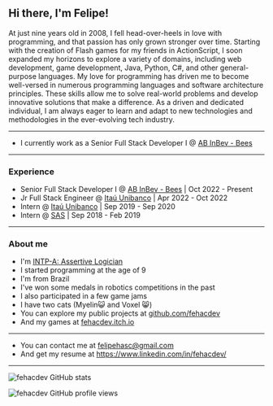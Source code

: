 ## Hi there, I'm **Felipe**!

At just nine years old in 2008, I fell head-over-heels in love with programming, and that passion has only grown stronger over time. Starting with the creation of Flash games for my friends in ActionScript, I soon expanded my horizons to explore a variety of domains, including web development, game development, Java, Python, C#, and other general-purpose languages. My love for programming has driven me to become well-versed in numerous programming languages and software architecture principles. These skills allow me to solve real-world problems and develop innovative solutions that make a difference. As a driven and dedicated individual, I am always eager to learn and adapt to new technologies and methodologies in the ever-evolving tech industry.

----

- I currently work as a Senior Full Stack Developer I @ [AB InBev - Bees](https://www.bees.com/)

----


### Experience
- Senior Full Stack Developer I @ [AB InBev - Bees](https://www.bees.com/) | Oct 2022 - Present
- Jr Full Stack Engineer @ [Itaú Unibanco](https://www.itau.com/) | Apr 2022 - Oct 2022
- Intern @ [Itaú Unibanco](https://www.itau.com/) | Sep 2019 - Sep 2020
- Intern @ [SAS](https://www.sas.com/) | Sep 2018 - Feb 2019

---

### About me
- I'm [INTP-A: Assertive Logician](https://www.16personalities.com/profiles/856b00d69174e)
- I started programming at the age of 9
- I'm from Brazil
- I've won some medals in robotics competitions in the past
- I also participated in a few game jams
- I have two cats (Myelin😺 and Voxel 😸)
- You can explore my public projects at [github.com/fehacdev](https://github.com/fehacdev?tab=repositories)
- And my games at [fehacdev.itch.io](https://fehacdev.itch.io)

---

- You can contact me at <felipehasc@gmail.com>
- And get my resume at <https://www.linkedin.com/in/fehacdev/>

---

![fehacdev GitHub stats](https://github-readme-stats.vercel.app/api?username=fehacdev&show_icons=true&locale=en&hide=stars&theme=tokyonight)

![fehacdev GitHub profile views](https://komarev.com/ghpvc/?username=HACFelipe)

